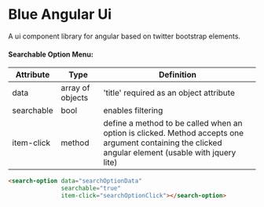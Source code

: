 Blue Angular Ui
=============

A ui component library for angular based on twitter bootstrap elements.

#### Searchable Option Menu:

| Attribute  | Type | Definition
| ------------- | ------------- | ------------- |
| data  | array of objects  | 'title' required as an object attribute |
| searchable  | bool  | enables filtering |
| item-click  | method  | define a method to be called when an option is clicked. Method accepts one argument containing the clicked angular element (usable with jquery lite) |

```HTML
<search-option data="searchOptionData"
               searchable="true"
               item-click="searchOptionClick"></search-option>
```
